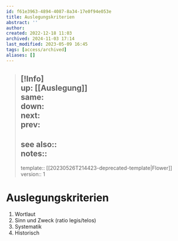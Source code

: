 ```yaml
---
id: f61e3963-4894-4087-8a34-17e0f94e053e
title: Auslegungskriterien
abstract: ''
author: 
created: 2022-12-18 11:03
archived: 2024-11-03 17:14
last_modified: 2023-05-09 16:45
tags: [access/archived]
aliases: []
---
```


> [!Info]  
> up: [[Auslegung]]  
> same:  
> down:  
> next:  
> prev: 
> ---  
> see also::  
> notes::
> ---
> template:: [[20230526T214423-deprecated-template|Flower]]  
> version:: 1 

# Auslegungskriterien

1. Wortlaut
2. Sinn und Zweck (ratio legis/telos)
3. Systematik
4. Historisch
